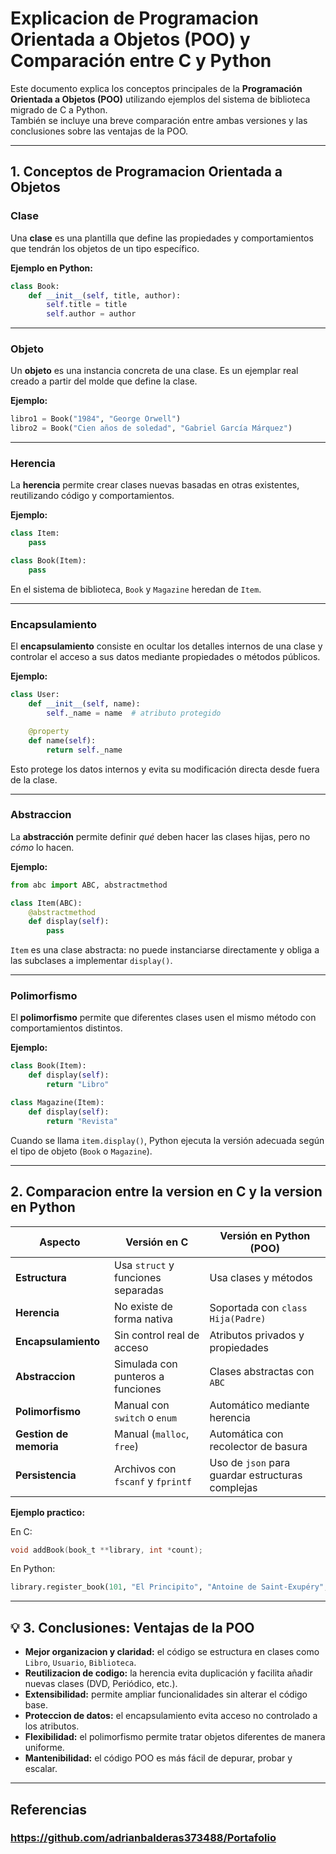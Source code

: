 # Explicacion de Programacion Orientada a Objetos (POO) y Comparación entre C y Python

Este documento explica los conceptos principales de la **Programación Orientada a Objetos (POO)** utilizando ejemplos del sistema de biblioteca migrado de C a Python.  
También se incluye una breve comparación entre ambas versiones y las conclusiones sobre las ventajas de la POO.

---

## 1. Conceptos de Programacion Orientada a Objetos

### **Clase**
Una **clase** es una plantilla que define las propiedades y comportamientos que tendrán los objetos de un tipo específico.

**Ejemplo en Python:**
```python
class Book:
    def __init__(self, title, author):
        self.title = title
        self.author = author
```

---

### **Objeto**
Un **objeto** es una instancia concreta de una clase. Es un ejemplar real creado a partir del molde que define la clase.

**Ejemplo:**
```python
libro1 = Book("1984", "George Orwell")
libro2 = Book("Cien años de soledad", "Gabriel García Márquez")
```

---

### **Herencia**
La **herencia** permite crear clases nuevas basadas en otras existentes, reutilizando código y comportamientos.

**Ejemplo:**
```python
class Item:
    pass

class Book(Item):
    pass
```

En el sistema de biblioteca, `Book` y `Magazine` heredan de `Item`.

---

### **Encapsulamiento**
El **encapsulamiento** consiste en ocultar los detalles internos de una clase y controlar el acceso a sus datos mediante propiedades o métodos públicos.

**Ejemplo:**
```python
class User:
    def __init__(self, name):
        self._name = name  # atributo protegido

    @property
    def name(self):
        return self._name
```

Esto protege los datos internos y evita su modificación directa desde fuera de la clase.

---

### **Abstraccion**
La **abstracción** permite definir *qué* deben hacer las clases hijas, pero no *cómo* lo hacen.

**Ejemplo:**
```python
from abc import ABC, abstractmethod

class Item(ABC):
    @abstractmethod
    def display(self):
        pass
```

`Item` es una clase abstracta: no puede instanciarse directamente y obliga a las subclases a implementar `display()`.

---

### **Polimorfismo**
El **polimorfismo** permite que diferentes clases usen el mismo método con comportamientos distintos.

**Ejemplo:**
```python
class Book(Item):
    def display(self):
        return "Libro"

class Magazine(Item):
    def display(self):
        return "Revista"
```

Cuando se llama `item.display()`, Python ejecuta la versión adecuada según el tipo de objeto (`Book` o `Magazine`).

---

## 2. Comparacion entre la version en C y la version en Python

| Aspecto | Versión en C | Versión en Python (POO) |
|----------|---------------|--------------------------|
| **Estructura** | Usa `struct` y funciones separadas | Usa clases y métodos |
| **Herencia** | No existe de forma nativa | Soportada con `class Hija(Padre)` |
| **Encapsulamiento** | Sin control real de acceso | Atributos privados y propiedades |
| **Abstraccion** | Simulada con punteros a funciones | Clases abstractas con `ABC` |
| **Polimorfismo** | Manual con `switch` o `enum` | Automático mediante herencia |
| **Gestion de memoria** | Manual (`malloc`, `free`) | Automática con recolector de basura |
| **Persistencia** | Archivos con `fscanf` y `fprintf` | Uso de `json` para guardar estructuras complejas |

**Ejemplo practico:**

En C:
```c
void addBook(book_t **library, int *count);
```

En Python:
```python
library.register_book(101, "El Principito", "Antoine de Saint-Exupéry", 1943, "Fantasía", 5)
```

---

## 💡 3. Conclusiones: Ventajas de la POO

- **Mejor organizacion y claridad:** el código se estructura en clases como `Libro`, `Usuario`, `Biblioteca`.  
- **Reutilizacion de codigo:** la herencia evita duplicación y facilita añadir nuevas clases (DVD, Periódico, etc.).  
- **Extensibilidad:** permite ampliar funcionalidades sin alterar el código base.  
- **Proteccion de datos:** el encapsulamiento evita acceso no controlado a los atributos.  
- **Flexibilidad:** el polimorfismo permite tratar objetos diferentes de manera uniforme.  
- **Mantenibilidad:** el código POO es más fácil de depurar, probar y escalar.  

---
## Referencias
### https://github.com/adrianbalderas373488/Portafolio
